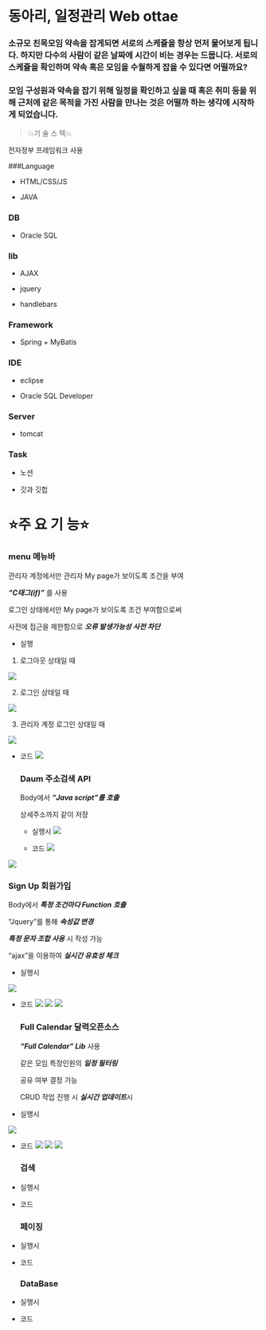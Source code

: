 # 동아리, 일정관리 Web ottae

### 소규모 친목모임 약속을 잡게되면 서로의 스케쥴을 항상 먼저 물어보게 됩니다. 하지만 다수의 사람이 같은 날짜에 시간이 비는 경우는 드뭅니다. 서로의 스케쥴을 확인하며 약속 혹은 모임을 수월하게 잡을 수 있다면 어떨까요?

### 모임 구성원과 약속을 잡기 위해 일정을 확인하고 싶을 때 혹은 취미 등을 위해 근처에 같은 목적을 가진 사람을 만나는 것은 어떨까 하는 생각에 시작하게 되었습니다.


> 💥기 술 스 텍💥

  전자정부 프레임워크 사용

   ###Language

  - HTML/CSS/JS

  - JAVA

  ### DB

  - Oracle SQL

  ### lib

  - AJAX

  - jquery

  - handlebars

  ### Framework

  - Spring + MyBatis

  ### IDE

  - eclipse

  - Oracle SQL Developer

  ### Server

  - tomcat

  ### Task

  - 노션

  - 깃과 깃헙
  

# ⭐️주 요 기 능⭐️

  ### menu 메뉴바

  관리자 계정에서만 관리자 My page가 보이도록 조건을 부여

  ***“C태그(if)”*** 를 사용

  로그인 상태에서만 My page가 보이도록 조건 부여함으로써

  사전에 접근을 제한함으로 ***오류 발생가능성 사전 차단***

- 실행

1. 로그아웃 상태일 때  

<img src ="https://www.notion.so/image/https%3A%2F%2Fs3-us-west-2.amazonaws.com%2Fsecure.notion-static.com%2F65c2b19d-ab56-4560-ad76-5eb780e92c50%2FUntitled.png?table=block&id=e8a0651b-a56e-4a2a-bde9-bab8714a6b94&width=2000&userId=&cache=v2">

2. 로그인 상태일 때 

<img src ="https://www.notion.so/image/https%3A%2F%2Fs3-us-west-2.amazonaws.com%2Fsecure.notion-static.com%2F948977bb-a89a-42f7-8e1c-d077acf5c391%2FUntitled.png?table=block&id=b0740ad4-7330-4ab5-8798-20dce01e82e9&width=1990&userId=&cache=v2">
   

3. 관리자 계정 로그인 상태일 때 

![](https://www.notion.so/image/https%3A%2F%2Fs3-us-west-2.amazonaws.com%2Fsecure.notion-static.com%2Fecbba19d-d092-4eb5-91f1-c7562f1e89e2%2FUntitled.png?table=block&id=462c7667-1581-4ef1-b77c-61962017903e&width=3020&userId=&cache=v2)

- 코드 
![](https://www.notion.so/image/https%3A%2F%2Fs3-us-west-2.amazonaws.com%2Fsecure.notion-static.com%2Fb0bda5e7-8040-4322-a074-3bd7c7513aac%2FUntitled.png?table=block&id=2ccabef5-41e7-479c-b15e-f612f6efbd2b&width=3030&userId=&cache=v2)

  ### Daum 주소검색 API

  Body에서 ***“Java script”를 호출***

  상세주소까지 같이 저장

    - 실행시
![](https://www.notion.so/image/https%3A%2F%2Fs3-us-west-2.amazonaws.com%2Fsecure.notion-static.com%2Fc709fe52-722d-4286-86f1-0ba955a5d48c%2FUntitled.png?table=block&id=2000df54-71d9-457f-98e6-66f287483348&width=960&userId=&cache=v2)

    - 코드
![](https://www.notion.so/image/https%3A%2F%2Fs3-us-west-2.amazonaws.com%2Fsecure.notion-static.com%2Fc604e1e0-2041-44c4-b9a1-6bdae14ac1c9%2FUntitled.png?table=block&id=9d339277-482f-4edf-a327-2114b5c2b593&width=1150&userId=&cache=v2)

![](https://www.notion.so/image/https%3A%2F%2Fs3-us-west-2.amazonaws.com%2Fsecure.notion-static.com%2F4343f880-8d88-4ff0-ae04-abe76d664eea%2FUntitled.png?table=block&id=292ae6a7-b079-4f76-b7a3-ca04023b7550&width=1150&userId=&cache=v2)
 
  ### Sign Up 회원가입

  Body에서 ***특정 조건마다 Function 호출***

  “Jquery”를 통해 ***속성값 변경***

  ***특정 문자 조합 사용*** 시 작성 가능

  “ajax”을 이용하여 ***실시간 유효성 체크***
- 실행시


![](https://www.notion.so/image/https%3A%2F%2Fs3-us-west-2.amazonaws.com%2Fsecure.notion-static.com%2F0e59bbfe-f7bf-4265-b03c-6ee19eb6aca8%2FUntitled.png?table=block&id=58ac9417-3cb7-4e3f-960a-1b99fd5f850c&width=960&userId=&cache=v2)
    
- 코드
![](https://www.notion.so/image/https%3A%2F%2Fs3-us-west-2.amazonaws.com%2Fsecure.notion-static.com%2Fb2ccf385-2bd5-4cf2-978c-de7e7e580f28%2FUntitled.png?table=block&id=31348dba-294b-4b6a-a0cd-28e4751795a9&width=1250&userId=&cache=v2)
![](https://www.notion.so/image/https%3A%2F%2Fs3-us-west-2.amazonaws.com%2Fsecure.notion-static.com%2Fd6644230-3b2b-4f72-b405-0189468565e8%2FUntitled.png?table=block&id=1bc57928-2e3a-4f1d-b3e5-73c81ad0dbb6&width=1250&userId=&cache=v2)
![](https://www.notion.so/image/https%3A%2F%2Fs3-us-west-2.amazonaws.com%2Fsecure.notion-static.com%2F2991dcb0-8ef0-484d-b946-bf58abded15c%2FUntitled.png?table=block&id=463730d4-9e18-4a0d-8d19-8187e38e2fa6&width=1250&userId=&cache=v2)



  ### Full Calendar 달력오픈소스

  ***“Full Calendar” Lib*** 사용

  같은 모임 특정인원의 ***일정 필터링***

  공유 여부 결정 가능

  CRUD 작업 진행 시 ***실시간 업데이트***시

- 실행시

![](https://www.notion.so/image/https%3A%2F%2Fs3-us-west-2.amazonaws.com%2Fsecure.notion-static.com%2F4d17c034-e690-471c-9d39-f2287ff49e81%2FUntitled.png?table=block&id=241ae9bd-9152-46b4-ad17-bc568e299565&width=1250&userId=&cache=v2)
- 코드
![](https://www.notion.so/image/https%3A%2F%2Fs3-us-west-2.amazonaws.com%2Fsecure.notion-static.com%2F6b3d030f-98da-4ee0-afcf-3ef38a1d5482%2FUntitled.png?table=block&id=b3689d0f-e2d2-4166-a697-9e7e9c79de42&width=1340&userId=&cache=v2)
![](https://www.notion.so/image/https%3A%2F%2Fs3-us-west-2.amazonaws.com%2Fsecure.notion-static.com%2F5d7f40c5-5229-4a59-bc59-08fe8c69b983%2FUntitled.png?table=block&id=182e810a-10ef-465b-a577-fca0eab4d6dd&width=1250&userId=&cache=v2)
![](https://www.notion.so/image/https%3A%2F%2Fs3-us-west-2.amazonaws.com%2Fsecure.notion-static.com%2F14a8a592-887d-4cb0-95ca-95314ce49855%2FUntitled.png?table=block&id=661b33cc-bb42-4df8-9cea-52bacfdedb4b&width=1250&userId=&cache=v2)

  ### 검색
    
- 실행시
- 코드

  ### 페이징
    
- 실행시
- 코드

  ### DataBase
    
- 실행시
- 코드
